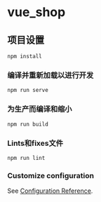 # vue_shop

## 项目设置
```
npm install
```

### 编译并重新加载以进行开发
```
npm run serve
```

### 为生产而编译和缩小
```
npm run build
```

### Lints和fixes文件
```
npm run lint
```

### Customize configuration
See [Configuration Reference](https://cli.vuejs.org/config/).
